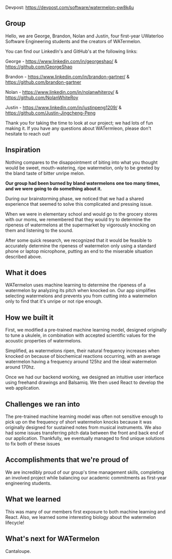 Devpost: https://devpost.com/software/watermelon-pw8k4u

## Group

Hello, we are George, Brandon, Nolan and Justin, four first-year UWaterloo Software Engineering students and the creators of WATermelon. 

You can find our LinkedIn's and GitHub's at the following links:

George - https://www.linkedin.com/in/georgeshao/ & https://github.com/GeorgeShao

Brandon - https://www.linkedin.com/in/brandon-gartner/ & https://github.com/brandon-gartner

Nolan -  https://www.linkedin.com/in/nolanwhiteroy/ & https://github.com/NolanWhiteRoy

Justin - https://www.linkedin.com/in/justinpeng1209/ & https://github.com/Justin-Jingcheng-Peng

Thank you for taking the time to look at our project; we had lots of fun making it. If you have any questions about WATermleon, please don't hesitate to reach out!

## Inspiration

Nothing compares to the disappointment of biting into what you thought would be sweet, mouth-watering, ripe watermelon, only to be greeted by the bland taste of bitter unripe melon.

 **Our group had been burned by bland watermelons one too many times, and we were going to do something about it.**

During our brainstorming phase, we noticed that we had a shared experience that seemed to solve this complicated and pressing issue.

When we were in elementary school and would go to the grocery stores with our moms, we remembered that they would try to determine the ripeness of watermelons at the supermarket by vigorously knocking on them and listening to the sound. 

After some quick research, we recognized that it would be feasible to accurately determine the ripeness of watermelon only using a standard phone or laptop microphone, putting an end to the miserable situation described above.

## What it does

WATermelon uses machine learning to determine the ripeness of a watermelon by analyzing its pitch when knocked on. Our app simplifies selecting watermelons and prevents you from cutting into a watermelon only to find that it's unripe or not ripe enough.

## How we built it

First, we modified a pre-trained machine learning model, designed originally to tune a ukulele, in combination with accepted scientific values for the acoustic properties of watermelons. 

Simplified, as watermelons ripen, their natural frequency increases when knocked on because of biochemical reactions occurring, with an average watermelon having a frequency around 125hz and the ideal watermelon around 170hz.

Once we had our backend working, we designed an intuitive user interface using freehand drawings and Balsamiq. We then used React to develop the web application.

## Challenges we ran into

The pre-trained machine learning model was often not sensitive enough to pick up on the frequency of short watermelon knocks because it was originally designed for sustained notes from musical instruments. We also had some issues transferring pitch data between the front and back end of our application. Thankfully, we eventually managed to find unique solutions to fix both of these issues

## Accomplishments that we're proud of

We are incredibly proud of our group's time management skills, completing an involved project while balancing our academic commitments as first-year engineering students.

## What we learned

This was many of our members first exposure to both machine learning and React. Also, we learned some interesting biology about the watermelon lifecycle!

## What's next for WATermelon

Cantaloupe.
